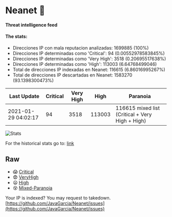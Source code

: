 # Neanet :hocho:
#### Threat intelligence feed
#### The stats:

- Direcciones IP con mala reputacion analizadas: 1699885 (100%)
- Direcciones IP determinadas como 'Critical':  94 (0.00552978583845%)
- Direcciones IP determinadas como 'Very High':  3518 (0.20695517638%)
- Direcciones IP determinadas como 'High':  113003 (6.64768499046)
- Total de direcciones IP indexadas en Neanet:  116615 (6.86016995267%)
- Total de direcciones IP descartadas en Neanet:  1583270 (93.1398300473%)

| Last Update | Critical | Very High | High | Paranoia |
| --- | --- | --- | --- | --- |
| 2021-01-29 04:02:17 | 94 | 3518 | 113003 | 116615 mixed list (Critical + Very High + High)|

![Stats](https://docs.google.com/spreadsheets/d/e/2PACX-1vSnaNMIXVabIpDJjufMlzH7poXnshF3mgd8Is1g9ytUEzVsP5my4Trn8f-xkoLLQ38xpL3HtmUexLo6/pubchart?oid=501124687&format=image)

For the historical stats go to: [link](/stats.csv)
## Raw
- :scream: [Critical](https://raw.githubusercontent.com/JavaGarcia/Neanet/master/blacklists/neanet_critical.txt)
- :fearful: [VeryHigh](https://raw.githubusercontent.com/JavaGarcia/Neanet/master/blacklists/neanet_veryHigh.txtt)
- :frowning: [High](https://raw.githubusercontent.com/JavaGarcia/Neanet/master/blacklists/neanet_high.txt)
- :dizzy_face: [Mixed-Paranoia](https://raw.githubusercontent.com/JavaGarcia/Neanet/master/blacklists/neanet_all.txt)


Your IP is indexed? You may request to takedown. [https://github.com/JavaGarcia/Neanet/issues](https://github.com/JavaGarcia/Neanet/issues)

























































































































































































































































































































































































































































































































































































































































































































































































































































































































































































































































































































































































































































































































































































































































































































































































































































































































































































































































































































































































































































































































































































































































































































































































































































































































































































































































































































































































































































































































































































































































































































































































































































































































































































































































































































































































































































































































































































































































































































































